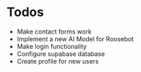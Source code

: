# Todos
- Make contact forms work
- Implement a new AI Model for Roosebot
- Make login functionality
- Configure supabase database
- Create profile for new users

